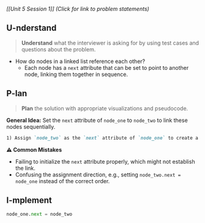*[[Unit 5 Session 1]] (Click for link to problem statements)*

## U-nderstand
 
> **Understand** what the interviewer is asking for by using test cases and questions about the problem.

- How do nodes in a linked list reference each other?
  - Each node has a `next` attribute that can be set to point to another node, linking them together in sequence.

## P-lan

> **Plan** the solution with appropriate visualizations and pseudocode.

**General Idea:** Set the `next` attribute of `node_one` to `node_two` to link these nodes sequentially.

```markdown
1) Assign `node_two` as the `next` attribute of `node_one` to create a link between the two nodes.

```

**⚠️ Common Mistakes**

- Failing to initialize the `next` attribute properly, which might not establish the link.
- Confusing the assignment direction, e.g., setting `node_two.next = node_one` instead of the correct order.

## I-mplement

```python
node_one.next = node_two
```